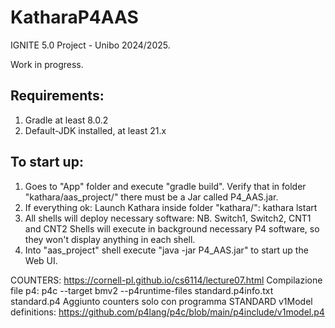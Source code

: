 # KatharaP4AAS

IGNITE 5.0 Project - Unibo 2024/2025.

Work in progress.

## Requirements:
1. Gradle at least 8.0.2
2. Default-JDK installed, at least 21.x

## To start up:
1. Goes to "App" folder and execute "gradle build". Verify that in folder "kathara/aas_project/" there must be a Jar called P4_AAS.jar.
2. If everything ok: Launch Kathara inside folder "kathara/": kathara lstart
3. All shells will deploy necessary software: NB. Switch1, Switch2, CNT1 and CNT2 Shells will execute in background necessary P4 software, so they won't display anything in each shell.
4. Into "aas_project" shell execute "java -jar P4_AAS.jar" to start up the Web UI.


COUNTERS: https://cornell-pl.github.io/cs6114/lecture07.html
Compilazione file p4: p4c --target bmv2 --p4runtime-files standard.p4info.txt standard.p4
Aggiunto counters solo con programma STANDARD
v1Model definitions: https://github.com/p4lang/p4c/blob/main/p4include/v1model.p4
